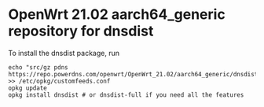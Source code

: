 OpenWrt 21.02 aarch64_generic repository for dnsdist
========

To install the dnsdist package, run

```
echo "src/gz pdns https://repo.powerdns.com/openwrt/OpenWrt_21.02/aarch64_generic/dnsdist" >> /etc/opkg/customfeeds.conf
opkg update
opkg install dnsdist # or dnsdist-full if you need all the features
```
